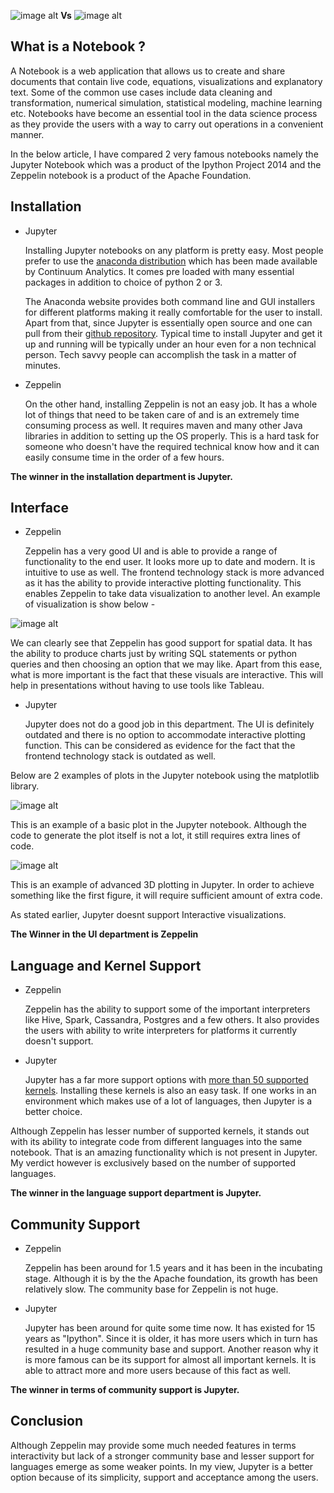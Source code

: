 

![image alt][1]  **Vs**           ![image alt][2] 

What is a Notebook ?
-------

A Notebook is a web application that allows us to create and share documents that contain live code, equations, visualizations and explanatory text. Some of the common use cases include data cleaning and transformation, numerical simulation, statistical modeling, machine learning etc. Notebooks have become an essential tool in the data science process as they provide the users with a way to carry out operations in a convenient manner.

In the below article, I have compared 2 very famous notebooks namely the Jupyter Notebook which was a product of the Ipython Project 2014 and the Zeppelin notebook is a product of the Apache Foundation.

Installation
-------

 - Jupyter

    Installing Jupyter notebooks on any platform is pretty easy. Most people prefer to use the [anaconda distribution][3] which has been made available by Continuum Analytics. It comes pre loaded with many essential packages in addition to choice of python 2 or 3. 

    The  Anaconda website provides both command line and GUI installers for different platforms making it really comfortable for the user to install. Apart from that, since Jupyter is essentially open source and one can pull from their [github repository][4]. Typical time to install Jupyter and get it up and running will be typically under an hour even for a non technical person. Tech savvy people can accomplish the task in a matter of minutes.

 - Zeppelin

    On the other hand, installing Zeppelin is not an easy job. It has a whole lot of things that need to be taken care of and is an extremely time consuming process as well. It requires maven and many other Java libraries in addition to setting up the OS properly. This is a hard task for someone who doesn't have the required technical know how and it can easily consume time in the order of a few hours.

**The winner in the installation department is Jupyter.**

Interface
-------

 - Zeppelin

    Zeppelin has a very good UI and is able to provide a range of functionality to the end user. It looks more up to date and modern. It is intuitive to use as well. The frontend  technology stack is more advanced as it has the ability to provide interactive plotting functionality. This enables Zeppelin to take data visualization to another level.
    An example of visualization is show below -

![image alt][5]

We can clearly see that Zeppelin has good support for spatial data. It has the ability to produce charts just by writing SQL statements or python queries and then choosing an option that we may like. Apart from this ease, what is more important is the fact that these visuals are interactive. This will help in presentations without having to use tools like Tableau.
 
 - Jupyter

    Jupyter does not do a good job in this department. The UI is definitely outdated and there is no option to accommodate interactive plotting function. This can be considered as evidence for the fact that the frontend technology stack is outdated as well.

Below are 2 examples of plots in the Jupyter notebook using the matplotlib library.

![image alt][7]

This is an example of a basic plot in the Jupyter notebook. Although the code to generate the plot itself is not a lot, it still requires extra lines of code.

![image alt][8]

This is an example of advanced 3D plotting in Jupyter. In order to achieve something like the first figure, it will require sufficient amount of extra code. 

As stated earlier, Jupyter doesnt support Interactive visualizations.

**The Winner in the UI department is Zeppelin**

Language and Kernel Support
-------

 - Zeppelin

    Zeppelin has the ability to support some of the important interpreters like Hive, Spark, Cassandra, Postgres and a few others. It also provides the users with ability to write interpreters for platforms it currently doesn't support.

 - Jupyter

    Jupyter has a far more support options with [more than 50 supported kernels][8]. Installing these kernels is also an easy task. If one works in an environment which makes use of a lot of languages, then Jupyter is a better choice.

Although Zeppelin has lesser number of supported kernels, it stands out with its ability to integrate code from different languages into the same notebook. That is an amazing functionality which is not present in Jupyter. My verdict however is exclusively based on the number of supported languages.

**The winner in the language support department is Jupyter.** 

 

Community Support
-------

 - Zeppelin

    Zeppelin has been around for 1.5 years and it has been in the incubating stage. Although it is by the the Apache foundation, its growth has been relatively slow. The community base for Zeppelin is not huge.

 - Jupyter

    Jupyter has been around for quite some time now. It has existed for 15 years as "Ipython". Since it is older, it has more users which in turn has resulted in a huge community base and support. Another reason why it is more famous can be its support for almost all important kernels. It is able to attract more and more users because of this fact as well.

**The winner in terms of community support is Jupyter.** 

Conclusion
-------

Although Zeppelin may provide some much needed features in terms interactivity but lack of a stronger community base and lesser support for languages emerge as some weaker points. In my view, Jupyter is a better option because of its simplicity, support and acceptance among the users.

  [1]: https://www.continuum.io/sites/default/files/logo_jupyter.png
  [2]: https://alexioannides.files.wordpress.com/2016/08/zeppelin1.png?w=640
  [3]: https://www.continuum.io/downloads
  [4]: https://github.com/Jupyter/notebook
  [5]: http://image.slidesharecdn.com/alexfossasia20161-160327121115/95/mining-public-datasets-using-opensource-tools-Zeppelin-spark-and-juju-26-638.jpg?cb=1459081331
  [6]: https://github.com/ipython/ipython/wiki/IPython-kernels-for-other-languages
  [7]: https://www.packtpub.com/sites/default/files/new_blog_images/Extra_Blogs/notebook_example.png
  [8]: http://itom.bitbucket.org/v2-2-1/docs/_images/matplotlib_intro.png

